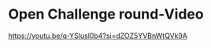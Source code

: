 Open Challenge round-Video
====

[https://youtu.be/q-YSlusl0b4?si=dZOZ5YVBnWtQVk9A ](https://youtu.be/njO6f2o3vBw)
